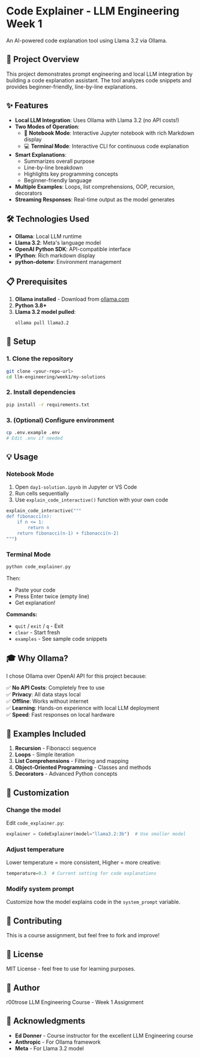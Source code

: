 # Code Explainer - LLM Engineering Week 1

An AI-powered code explanation tool using Llama 3.2 via Ollama.

## 🎯 Project Overview

This project demonstrates prompt engineering and local LLM integration by building a code explanation assistant. The tool analyzes code snippets and provides beginner-friendly, line-by-line explanations.

## ✨ Features

- **Local LLM Integration**: Uses Ollama with Llama 3.2 (no API costs!)
- **Two Modes of Operation**:
  - 📓 **Notebook Mode**: Interactive Jupyter notebook with rich Markdown display
  - 💻 **Terminal Mode**: Interactive CLI for continuous code explanation
- **Smart Explanations**: 
  - Summarizes overall purpose
  - Line-by-line breakdown
  - Highlights key programming concepts
  - Beginner-friendly language
- **Multiple Examples**: Loops, list comprehensions, OOP, recursion, decorators
- **Streaming Responses**: Real-time output as the model generates

## 🛠️ Technologies Used

- **Ollama**: Local LLM runtime
- **Llama 3.2**: Meta's language model
- **OpenAI Python SDK**: API-compatible interface
- **IPython**: Rich markdown display
- **python-dotenv**: Environment management

## 📋 Prerequisites

1. **Ollama installed** - Download from [ollama.com](https://ollama.com)
2. **Python 3.8+**
3. **Llama 3.2 model pulled**:
   ```bash
   ollama pull llama3.2
   ```

## 🚀 Setup

### 1. Clone the repository
```bash
git clone <your-repo-url>
cd llm-engineering/week1/my-solutions
```

### 2. Install dependencies
```bash
pip install -r requirements.txt
```

### 3. (Optional) Configure environment
```bash
cp .env.example .env
# Edit .env if needed
```

## 💡 Usage

### Notebook Mode

1. Open `day1-solution.ipynb` in Jupyter or VS Code
2. Run cells sequentially
3. Use `explain_code_interactive()` function with your own code

```python
explain_code_interactive("""
def fibonacci(n):
    if n <= 1:
        return n
    return fibonacci(n-1) + fibonacci(n-2)
""")
```

### Terminal Mode

```bash
python code_explainer.py
```

Then:
- Paste your code
- Press Enter twice (empty line)
- Get explanation!

**Commands:**
- `quit` / `exit` / `q` - Exit
- `clear` - Start fresh
- `examples` - See sample code snippets

## 🎓 Why Ollama?

I chose Ollama over OpenAI API for this project because:

✅ **No API Costs**: Completely free to use  
✅ **Privacy**: All data stays local  
✅ **Offline**: Works without internet  
✅ **Learning**: Hands-on experience with local LLM deployment  
✅ **Speed**: Fast responses on local hardware  

## 📝 Examples Included

1. **Recursion** - Fibonacci sequence
2. **Loops** - Simple iteration
3. **List Comprehensions** - Filtering and mapping
4. **Object-Oriented Programming** - Classes and methods
5. **Decorators** - Advanced Python concepts

## 🔧 Customization

### Change the model
Edit `code_explainer.py`:
```python
explainer = CodeExplainer(model="llama3.2:3b")  # Use smaller model
```

### Adjust temperature
Lower temperature = more consistent, Higher = more creative:
```python
temperature=0.3  # Current setting for code explanations
```

### Modify system prompt
Customize how the model explains code in the `system_prompt` variable.

## 🤝 Contributing

This is a course assignment, but feel free to fork and improve!

## 📄 License

MIT License - feel free to use for learning purposes.

## 👤 Author

r00trose 
LLM Engineering Course - Week 1 Assignment

## 🙏 Acknowledgments

- **Ed Donner** - Course instructor for the excellent LLM Engineering course
- **Anthropic** - For Ollama framework
- **Meta** - For Llama 3.2 model
